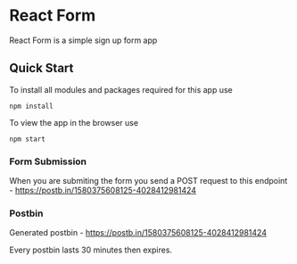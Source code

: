 # React Form

React Form is a simple sign up form app

## Quick Start

To install all modules and packages required for this app use
```
npm install 
```

To view the app in the browser use
```
npm start
```

### Form Submission

When you are submiting the form you send a POST request to this endpoint - https://postb.in/1580375608125-4028412981424

### Postbin

Generated postbin - https://postb.in/1580375608125-4028412981424

Every postbin lasts 30 minutes then expires.
